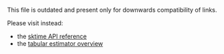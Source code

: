 This file is outdated and present only for downwards compatibility of links.

Please visit instead:
* the [sktime API reference](https://www.sktime.net/en/stable/api_reference.html)
* the [tabular estimator overview](https://www.sktime.net/en/stable/estimator_overview.html)
